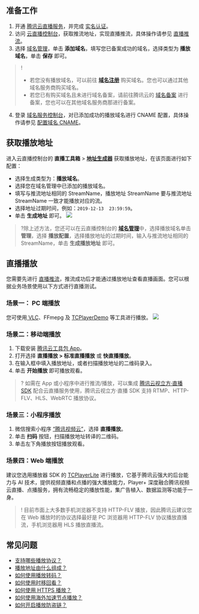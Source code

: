 ## 准备工作
1. 开通 [腾讯云直播服务](https://console.cloud.tencent.com/live?from=product-banner-use-lvb)，并完成 [实名认证](https://cloud.tencent.com/document/product/378/3629)。
2. 访问 [云直播控制台](https://console.cloud.tencent.com/live/livestat)，获取推流地址，实现直播推流，具体操作请参见 [直播推流](https://cloud.tencent.com/document/product/267/32732)。
3. 选择 [域名管理](https://console.cloud.tencent.com/live/domainmanage)，单击 **添加域名**，填写您已备案成功的域名，选择类型为 **播放域名**，单击 **保存** 即可。
>!
>- 若您没有播放域名，可以前往  [**域名注册**](https://buy.cloud.tencent.com/domain?from=console) 购买域名。您也可以通过其他域名服务商购买域名。
>-  若您已有购买域名且未进行域名备案，请前往腾讯云的 [域名备案](https://cloud.tencent.com/product/ba) 进行备案，您也可以在其他域名服务商那进行备案。
>
4. 登录 [域名服务控制台](https://console.cloud.tencent.com/domain)，对已添加成功的播放域名进行 CNAME 配置，具体操作请参见 [配置域名 CNAME](https://cloud.tencent.com/document/product/267/19908)。

## 获取播放地址
进入云直播控制台的 **直播工具箱** > [**地址生成器**](https://console.cloud.tencent.com/live/addrgenerator/addrgenerator) 获取播放地址，在该页面进行如下配置：
-  选择生成类型为：**播放域名**。
- 选择您在域名管理中已添加的播放域名。
- 填写与推流地址相同的 StreamName，播放地址 StreamName 要与推流地址 StreamName 一致才能播放对应的流。
- 选择地址过期时间，例如：`2019-12-13  23:59:59`。
- 单击  **生成地址** 即可。
![](https://main.qcloudimg.com/raw/22849cdba8e95de22b9fbc2dbe6bf4eb.png)
>?除上述方法，您还可以在云直播控制台的 [**域名管理**](https://console.cloud.tencent.com/live/domainmanage)中，选择播放域名单击 **管理**，选择 **播放配置**，选择播放地址的过期时间，输入与推流地址相同的 StreamName，单击 **生成播放地址** 即可。

## 直播播放
您需要先进行 [直播推流](https://cloud.tencent.com/document/product/267/32732)，推流成功后才能通过播放地址查看直播画面。您可以根据业务场景使用以下方式进行直播测试。

### 场景一： PC 端播放
您可使用[ VLC](https://cloud.tencent.com/document/product/267/32727)、FFmepg 及 [TCPlayerDemo](https://imgcache.qq.com/open/qcloud/video/player/demo/player.html)  等工具进行播放。
![](https://main.qcloudimg.com/raw/10aa7116cbfb227f28ef5e6cf850d02f.png)
### 场景二：移动端播放
1. 下载安装 [腾讯云工具包 App](https://cloud.tencent.com/document/product/454/6555#rtmpdemo)。
2. 打开选择 **直播播放 > 标准直播播放** 或 **快直播播放**。
3. 在输入框中填入播放地址，或者扫描播放地址的二维码录入。
4. 单击 **开始播放** 即可播放观看。

>? 如需在 App 或小程序中进行推流/播放，可以集成 [腾讯云视立方·直播 SDK](https://cloud.tencent.com/product/mlvb) 配合云直播服务使用，腾讯云视立方·直播 SDK 支持 RTMP、HTTP-FLV、HLS、WebRTC 播放协议。

### 场景三：小程序播放
1. 微信搜索小程序 [“腾讯视频云”](https://cloud.tencent.com/document/product/454/6555#.E5.B0.8F.E7.A8.8B.E5.BA.8F-demo)，选择 **直播播放**。
2. 单击 **扫码** 按钮，扫描播放地址转译的二维码。
3. 单击左下角播放按钮播放观看。

### 场景四：Web 端播放
建议您选用播放器 SDK 的 [TCPlayerLite](https://cloud.tencent.com/document/product/881/20207) 进行播放，它基于腾讯云强大的后台能力与 AI 技术，提供视频直播和点播的强大播放能力，Player+ 深度融合腾讯视频云直播、点播服务，拥有流畅稳定的播放性能，集广告植入、数据监测等功能于一身。
>! 目前市面上大多数手机浏览器不支持 HTTP-FLV 播放，因此腾讯云建议您在 Web 播放时的协议选择最好是 PC 浏览器用 HTTP-FLV 协议播放直播流，手机浏览器用 HLS 播放直播流。


## 常见问题
- [支持哪些播放协议？](https://cloud.tencent.com/document/product/267/7968#Que5)
- [播放地址由什么组成？](https://cloud.tencent.com/document/product/267/7968#Que6)
- [如何使用播放转码？](https://cloud.tencent.com/document/product/267/43123#que2)
- [如何使用时移回看？](https://cloud.tencent.com/document/product/267/43123#que3)
- [如何使用 HTTPS 播放？](https://cloud.tencent.com/document/product/267/43123#que4)
- [如何使用海外加速节点播放？](https://cloud.tencent.com/document/product/267/43123#que5)
- [如何开启播放防盗链？](https://cloud.tencent.com/document/product/267/43123#que6)


